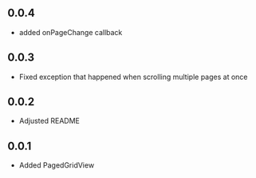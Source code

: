 ## 0.0.4

* added onPageChange callback


## 0.0.3

* Fixed exception that happened when scrolling multiple pages at once


## 0.0.2

* Adjusted README


## 0.0.1

* Added PagedGridView